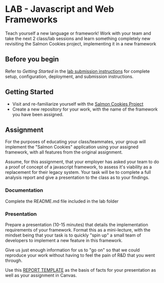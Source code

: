 # LAB - Javascript and Web Frameworks

 Teach yourself a new language or framework! Work with your team and take the next 2 class/lab sessions and learn something completely new revisiting the Salmon Cookies project, implementing it in a new framework

## Before you begin

Refer to *Getting Started*  in the [lab submission instructions](../../../reference/submission-instructions/labs/README.md) for complete setup, configuration, deployment, and submission instructions.

## Getting Started

- Visit and re-familiarize yourself with the [Salmon Cookies Project](https://codefellows.github.io/code-201-guide/curriculum/class-09/lab/)
- Create a new repository for your work, with the name of the framework you have been assigned.

## Assignment

For the purposes of educating your class/teammates, your group will implement the "Salmon Cookies" application using your assigned framework, with all features from the original assignment.

Assume, for this assignment, that your employer has asked your team to do a proof of concept of a javascript framework, to assess it's viability as a replacement for their legacy system. Your task will be to complete a full analysis report and give a presentation to the class as to your findings.

### Documentation

Complete the README.md file included in the lab folder

### Presentation

Prepare a presentation (10-15 minutes) that details the implementation requirements of your framework. Format this as a mini-lecture, with the mindset being that your task is to quickly "spin up" a small team of developers to implement a new feature in this framework.

Give us just enough information for us to "go on" so that we could reproduce your work without having to feel the pain of R&D that you went through.

Use this [REPORT TEMPLATE](./REPORT.md) as the basis of facts for your presentation as well as your assignment in Canvas.

